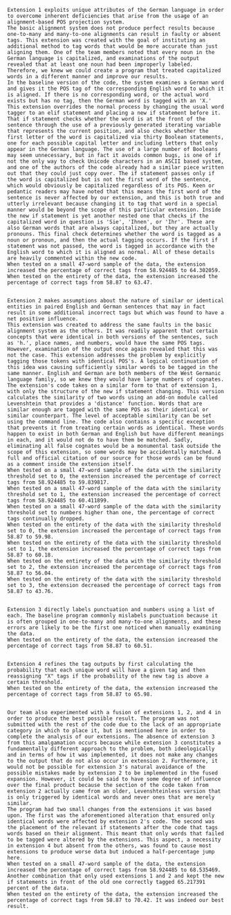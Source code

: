 	Extension 1 exploits unique attributes of the German language in order to overcome inherent deficiencies that arise from the usage of an alignment-based POS projection system.
	The basic alignment system does not produce perfect results because one-to-many and many-to-one alignments can result in faulty or absent tags. This extension was created with the goal of instituting an additional method to tag words that would be more accurate than just aligning them. One of the team members noted that every noun in the German language is capitalized, and examinations of the output revealed that at least one noun had been improperly labeled. Therefore, we knew we could create a program that treated capitalized words in a different manner and improve our results.
	In the baseline version of the code, the system examines a German word and gives it the POS tag of the corresponding English word to which it is aligned. If there is no corresponding word, or the actual word exists but has no tag, then the German word is tagged with an 'X.' This extension overrides the normal process by changing the usual word tagger to an elif statement and placing a new if statement before it. That if statement checks whether the word is at the front of the sentence through the use of a previously generated iterating variable that represents the current position, and also checks whether the first letter of the word is capitalized via thirty Boolean statements, one for each possible capital letter and including letters that only appear in the German language. The use of a large number of Booleans may seem unnecessary, but in fact it avoids common bugs, is one of if not the only way to check Unicode characters in an ASCII based system, and one of the authors of the code already had a similar piece written out that they could just copy over. The if statement passes only if the word is capitalized but is not the first word of the sentence, which would obviously be capitalized regardless of its POS. Keen or pedantic readers may have noted that this means the first word of the sentence is never affected by our extension, and this is both true and utterly irrelevant because changing it to tag that word in a special manner would be beyond the scope of this particular extension. Inside the new if statement is yet another nested one that checks if the capitalized word in question is 'Sie', 'Ihnen', or 'Ihr'. These are also German words that are always capitalized, but they are actually pronouns. This final check determines whether the word is tagged as a noun or pronoun, and then the actual tagging occurs. If the first if statement was not passed, the word is tagged in accordance with the English word to which it is aligned as normal. All of these details are heavily commented within the new code.
	When tested on a small 47-word sample of the data, the extension increased the percentage of correct tags from 58.924485 to 64.302059.
	When tested on the entirety of the data, the extension increased the percentage of correct tags from 58.87 to 63.47.


	Extension 2 makes assumptions about the nature of similar or identical entities in paired English and German sentences that may in fact result in some additional incorrect tags but which was found to have a net positive influence.
	This extension was created to address the same faults in the basic alignment system as the others. It was readily apparent that certain concepts that were identical in both versions of the sentences, such as 'h.', place names, and numbers, would have the same POS tags. However, examination of the output once again revealed that this was not the case. This extension addresses the problem by explicitly tagging those tokens with identical POS's. A logical continuation of this idea was causing sufficiently similar words to be tagged in the same manner. English and German are both members of the West Germanic language family, so we knew they would have large numbers of cognates.
	The extension's code takes on a similar form to that of extension 1, with only the structure of the new if statement changing. This version calculates the similarity of two words using an add-on module called Levenshtein that provides a 'distance' function. Words that are similar enough are tagged with the same POS as their identical or similar counterpart. The level of acceptable similarity can be set using the command line. The code also contains a specific exception that prevents it from treating certain words as identical. These words happen to exist in both German and English but have different meanings in each, and it would not do to have them be matched. Sadly, eliminating all false cognates would be a monumental task outside the scope of this extension, so some words may be accidentally matched. A full and official citation of our source for those words can be found as a comment inside the extension itself.
	When tested on a small 47-word sample of the data with the similarity threshold set to 0, the extension increased the percentage of correct tags from 58.924485 to 59.839817.
	When tested on a small 47-word sample of the data with the similarity threshold set to 1, the extension increased the percentage of correct tags from 58.924485 to 60.411899.
	When tested on a small 47-word sample of the data with the similarity threshold set to numbers higher than one, the percentage of correct tags continually dropped.
	When tested on the entirety of the data with the similarity threshold set to 0, the extension increased the percentage of correct tags from 58.87 to 59.98.
	When tested on the entirety of the data with the similarity threshold set to 1, the extension increased the percentage of correct tags from 58.87 to 60.18.
	When tested on the entirety of the data with the similarity threshold set to 2, the extension increased the percentage of correct tags from 58.87 to 56.04.
	When tested on the entirety of the data with the similarity threshold set to 3, the extension decreased the percentage of correct tags from 58.87 to 43.76.


	Extension 3 directly labels punctuation and numbers using a list of each. The baseline program commonly mislabels punctuation because it is often grouped in one-to-many and many-to-one alignments, and these errors are likely to be the first one noticed when manually examining the data.
	When tested on the entirety of the data, the extension increased the percentage of correct tags from 58.87 to 60.51.


	Extension 4 refines the tag outputs by first calculating the probability that each unique word will have a given tag and then reassigning "X" tags if the probability of the new tag is above a certain threshold.
	When tested on the entirety of the data, the extension increased the percentage of correct tags from 58.87 to 65.98.


	Our team also experimented with a fusion of extensions 1, 2, and 4 in order to produce the best possible result. The program was not submitted with the rest of the code due to the lack of an appropriate category in which to place it, but is mentioned here in order to complete the analysis of our extensions. The absence of extension 3 from this amalgamation occurs because while extension 3 constitutes a fundamentally different approach to the problem, both ideologically and in terms of how it was implemented, it does not make any changes to the output that do not also occur in extension 2. Furthermore, it would not be possible for extension 3's natural avoidance of the possible mistakes made by extension 2 to be implemented in the fused expansion. However, it could be said to have some degree of influence over the final product because the section of the code taken from extension 2 actually came from an older, Levenshteinless version that is only triggered by identical words and never ones that are merely similar.
	The program had two small changes from the extensions it was based upon. The first was the aforementioned alteration that ensured only identical words were affected by extension 2's code. The second was the placement of the relevant if statements after the code that tags words based on their alignment. This meant that only words that failed to be tagged were altered by the extensions. This aspect, a necessity in extension 4 but absent from the others, was found to cause most extensions to produce worse data but induced a half-percentage jump here.
	When tested on a small 47-word sample of the data, the extension increased the percentage of correct tags from 58.924485 to 68.535469. Another combination that only used extensions 1 and 2 and kept the new if statements in front of the old one correctly tagged 65.217391 percent of the data.
	When tested on the entirety of the data, the extension increased the percentage of correct tags from 58.87 to 70.42. It was indeed our best result.